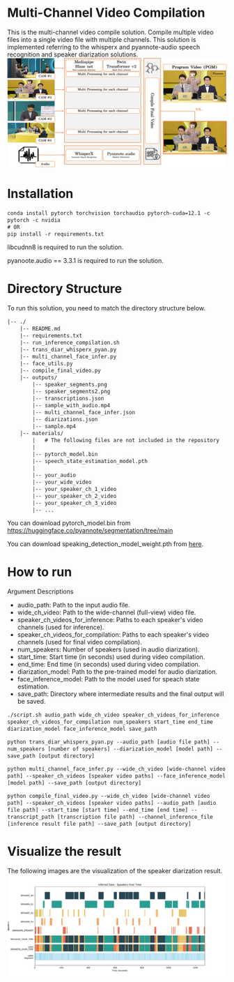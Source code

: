 # Multi-Channel Video Compilation

This is the multi-channel video compile solution.
Compile multiple video files into a single video file with multiple channels.
This solution is implemented referring to the whisperx and pyannote-audio speech recognition and speaker diarization solutions.
![Image description](figs/overall_fig.png)

# Installation
```
conda install pytorch torchvision torchaudio pytorch-cuda=12.1 -c pytorch -c nvidia
# OR
pip install -r requirements.txt
```

libcudnn8 is required to run the solution. 

pyanoote.audio == 3.3.1 is required to run the solution.

# Directory Structure
To run this solution, you need to match the directory structure below.
```
|-- ./
    |-- README.md
    |-- requirements.txt
    |-- run_inference_compilation.sh
    |-- trans_diar_whisperx_pyan.py
    |-- multi_channel_face_infer.py
    |-- face_utils.py
    |-- compile_final_video.py
    |-- outputs/
        |-- speaker_segments.png
        |-- speaker_segments2.png
        |-- transcriptions.json
        |-- sample_with_audio.mp4
        |-- multi_channel_face_infer.json
        |-- diarizations.json
        |-- sample.mp4
    |-- materials/
        |   # The following files are not included in the repository
        |   
        |-- pytorch_model.bin
        |-- speech_state_estimation_model.pth
        |
        |-- your_audio
        |-- your_wide_video
        |-- your_speaker_ch_1_video
        |-- your_speaker_ch_2_video
        |-- your_speaker_ch_3_video
        |-- ...
```
You can download pytorch_model.bin from https://huggingface.co/pyannote/segmentation/tree/main

You can download speaking_detection_model_weight.pth from [here](https://drive.google.com/file/d/1dia_na1ci_B1fDfPX5fpJBbofDUvBF1L/view?usp=drive_link).

# How to run
Argument Descriptions
- audio_path: Path to the input audio file.
- wide_ch_video: Path to the wide-channel (full-view) video file.
- speaker_ch_videos_for_inference: Paths to each speaker's video channels (used for inference).
- speaker_ch_videos_for_compilation: Paths to each speaker's video channels (used for final video compilation).
- num_speakers: Number of speakers (used in audio diarization).
- start_time: Start time (in seconds) used during video compilation.
- end_time: End time (in seconds) used during video compilation.
- diarization_model: Path to the pre-trained model for audio diarization.
- face_inference_model: Path to the model used for speach state estimation.
- save_path: Directory where intermediate results and the final output will be saved.

```
./script.sh audio_path wide_ch_video speaker_ch_videos_for_inference speaker_ch_videos_for_compilation num_speakers start_time end_time diarization_model face_inference_model save_path
```
```
python trans_diar_whisperx_pyan.py --audio_path [audio file path] --num_speakers [number of speakers] --diarization_model [model path] --save_path [output directory]
```
```
python multi_channel_face_infer.py --wide_ch_video [wide-channel video path] --speaker_ch_videos [speaker video paths] --face_inference_model [model path] --save_path [output directory]
```
```
python compile_final_video.py --wide_ch_video [wide-channel video path] --speaker_ch_videos [speaker video paths] --audio_path [audio file path] --start_time [start time] --end_time [end time] --transcript_path [transcription file path] --channel_inference_file [inference result file path] --save_path [output directory]
```

# Visualize the result

The following images are the visualization of the speaker diarization result.
![Image description](./figs/output_plot3_lb.png)
<!-- ![Image description](./figs/speaker_segments2.png) -->

